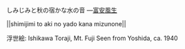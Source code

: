 しみじみと秋の宿かな水の音
—[富安風生](https://ja.wikipedia.org/wiki/富安風生)

||shimijimi to aki no yado kana mizunone||

浮世絵: Ishikawa Toraji, Mt. Fuji Seen from Yoshida, ca. 1940